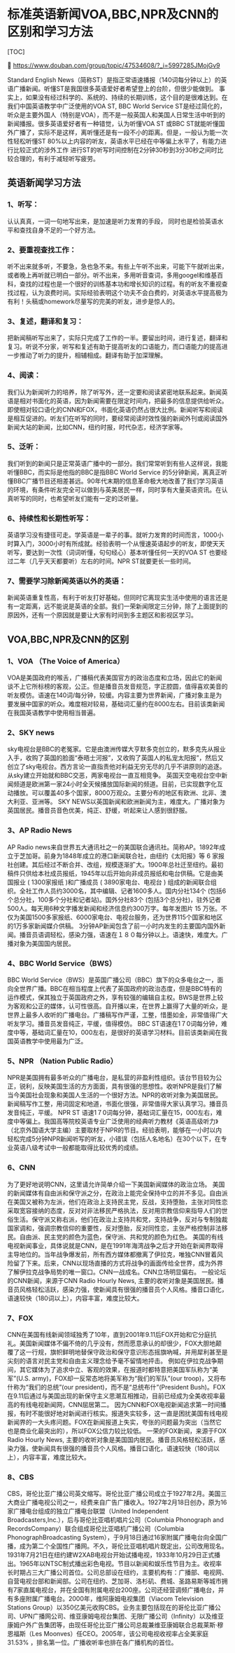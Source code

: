 # 标准英语新闻VOA,BBC,NPR及CNN的区别和学习方法

[TOC]

🔗 https://www.douban.com/group/topic/47534608/?_i=5997285JMojGv9


Standard English News（简称ST）是指正常语速播报（140词每分钟以上）的英语广播新闻。听懂ST是我国很多英语爱好者希望登上的台阶，但很少能做到。 
事实上，如果没有经过科学的、系统的、持续的长期训练，这个目的是很难达到。在我们中国英语教学中广泛使用的VOA ST, BBC World Service ST是经过简化的，听众是主要外国人（特别是VOA），而不是一般英国人和美国人日常生活中听到的新闻播报。很多英语爱好者有一种错觉，认为听懂VOA ST 或BBC ST就能听懂国外广播了，实际不是这样，离听懂还是有一段不小的距离。但是，一般认为能一次性轻松听懂ST 80%以上内容的听友，英语水平已经在中等偏上水平了，有能力进行比较正式的涉外工作 
进行ST的听写时间控制在2分钟30秒到3分30秒之间时比较合理的，有利于减轻听写疲劳。 

## 英语新闻学习方法 

### 1、听写：

认认真真，一词一句地写出来，是加速是听力发育的手段， 同时也是检验英语水平和查找自身不足的一个好方法。 

### 2、要重视查找工作：

听不出来就多听，不要急，急也急不来。有些上午听不出来，可能下午就听出来，或者晚上再听就已明白一部分。听不出来，多用听音查词，多用googel和维基百科，查找的过程也是一个很好的训练基本功和增长知识的过程。有的听友不重视查找过程，认为浪费时间。实际经验表明这个功夫不会白费的，对英语水平提高极为有利！头稿或homework尽量写的完美的听友，进步是惊人的。 

### 3、复述，翻译和复习：

把新闻稿听写出来了，实际只完成了工作的一半。要留出时间，进行复述，翻译和复习。听说不分家，听写和复述有助于提高听友的口语能力，而口语能力的提高进一步推动了听力的提升，相辅相成。翻译有助于加深理解。 

### 4、阅读：

我们认为新闻听力的培养，除了听写外，还一定要和阅读紧密地联系起来。新闻英语是相对书面化的英语，因为新闻需要在限定时间内，把最多的信息提供给听众。即使相对较口语化的CNN和FOX，书面化英语仍然占很大比例。新闻听写和阅读是相互促进的。听友们在听写的同时，要经常阅读时效性强的新闻外刊或阅读国外新闻大站的新闻，比如CNN，纽约时报，时代杂志，经济学家等。 

### 5、泛听：

我们听到的新闻只是正常英语广播中的一部分。我们常常听到有些人这样说，我能听懂BBC，而实际是他指的BBC是指BBC World Service 的5分钟新闻，离真正听懂BBC广播节目还相差甚远。90年代末期的信息革命极大地改善了我们学习英语的环境，有条件听友完全可以做到与英美居民一样，同时享有大量英语资讯。在认真听写的同时，也希望听友们能有一定的泛听量。 

### 6、持续性和长期性听写：

英语学习没有捷径可走。学英语是一辈子的事。就听力发育的时间而言，1000小时算入门，3000小时有所成就。经验表明一个从慢速英语起步的听友，即使天天听写，要达到一次性（词词听懂，句句经心）基本听懂任何一天的VOA ST 也要经过二年（几乎天天都要听）左右的时间。NPR ST就要更长一些时间。 

### 7、需要学习除新闻英语以外的英语：

新闻英语重复性高，有利于听友打好基础，但同时它离现实生活中使用的语言还是有一定距离，远不能说是英语的全部。我们一荣新闻限定三分钟，除了上面提到的原因外，还有一个原因就是要让大家有时间到多主题区和影视区学习。 

## VOA,BBC,NPR及CNN的区别 

### 1、VOA （The Voice of America） 

VOA是美国政府的喉舌，广播稿代表美国官方的政治态度和立场，因此它的新闻谈不上它所标榜的客观，公正。但是播音员发音规范，字正腔圆，值得喜欢美音的听友模仿。语速在140词/每分钟，较缓。内容主要为世界新闻，广播对象主是为要发展中国家的听众。难度相对较易，基础词汇量约在8000左右。目前该类新闻在我国英语教学中使用相当普遍。 

### 2、SKY news 

sky电视台是BBC的老冤家。它是由澳洲传媒大亨默多克创立的，默多克先从报业入手，收购了英国的脸面“泰晤士河报”，又收购了英国人的私宠太阳报”，然后又创立了sky电视台。西方言论一直指责他对利益无穷无尽的几乎不讲原则的追逐。从sky建立开始就和BBC交恶，两家电视台一直互相竞争。 
英国天空电视台空中新闻频道是欧洲第一家24小时全天候播放国际新闻的频道。目前，已实现数字化互动播放。可以覆盖40多个国家，8000万观众。主要分布的地区有欧洲、北非、澳大利亚、亚洲等。 SKY NEWS以英国新闻和欧洲新闻为主，难度大。广播对象为英国居民。播音员音色优美，纯正、舒缓，听起来让人感到很舒服。 

### 3、AP Radio News 

AP Radio news来自世界五大通讯社之一的美国联合通讯社。简称AP。1892年成立于芝加哥。前身为1848年成立的港口新闻联合社，由纽约《太阳报》等 6 家报社创建。其后经过不断合并、改组，规模逐渐扩大。1900年总社迁至纽约。最初稿件只供给本社成员报纸，1945年以后开始向非成员报纸和电台供稿。它是由美国报业 ( 1300家报纸 )和广播成员 ( 3890家电台、电视台 ) 组成的新闻联合组织。全社工作人员约3000名，其中编辑、记者1600多人。国内分社134个 (包括6个总分社，100多个分社和记者站)。国外分社83个 (包括3个总分社)，驻外记者500人。每天用6种文字播发新闻和经济信息约300万字。每年发图片 15 万张。不仅为美国1500多家报纸、6000家电台、电视台服务，还为世界115个国家和地区的1万多家新闻媒介供稿。 
3分钟AP新闻包含了前一小时内发生的主要国内国外新闻。播音员语调轻松，感染力强，语速在１８０每分钟以上。语速快，难度大。广播对象为美国国内居民。 

### 4、BBC World Service（BWS） 

BBC World Service（BWS）是英国广播公司（BBC）旗下的众多电台之一，面向全世界广播。BBC在相当程度上代表了英国政府的政治态度，但是BBC特有的运作模式，保其独立于英国政府之外，享有较强的编辑自主权。BWS是世界上较为客观和公正的媒体，认可性很高。自开播以来，在世界上赢得了大量的听众，是世界上最多人收听的广播电台。广播稿写作严谨，工整，惜墨如金，非常值得广大听友学习。播音员发音纯正，平缓，值得模仿。 BBC ST语速在1７0词每分钟，难度中等，基础词汇量在10，000左右，是很好的英语学习材料。目前该类新闻在我国英语教学中使用最为广泛。 

### 5、NPR （Nation Public Radio） 

NPR是美国拥有最多听众的广播电台，是私营的非盈利性组织。该台节目较为公正，锐利，反映美国生活的方方面面，具有很强的思想性。收听NPR是我们了解当今美国社会现象和美国人生活的一个很好方法。NPR的收听对象为美国居民。新闻稿写作工整，用词固定和地道，书面化很强，非常值得大家认真学习。播音员发音纯正，平缓。 
NPR ST 语速1７0词每分钟，基础词汇量在15，000左右，难度中等偏上。我国高等院校英语专业广泛使用的经典听力教材《英语高级听力》（北京外国语大学主编）主要取材于NPR的节目。经验表明，能够在一小时以内轻松完成5分钟NPR新闻听写的听友，小错误（包括人名地名）在30个以下，在专业英语八级考试中一般都能取得比较优秀的成绩。 

### 6、CNN 

为了更好地说明CNN，这里请允许简单介绍一下美国新闻媒体的政治立场。 
美国的新闻媒体有自由派和保守派之分，在政治上能完全保持中立的并不多见。自由派在美国又被称为左派，他们在政治上支持民主党，反战，支持堕胎，主张对同性恋采取宽容接纳的态度，反对对非法移民严格执法，反对用宗教信仰来指导人们的世俗生活。保守派又称右派，他们在政治上支持共和党，支持战争，反对与专制独裁国家调和，强调宗教信仰的重要性，反对堕胎，反对同性恋，主张严格控制非法移民。自由派、民主党的颜色为蓝色，保守派、共和党的颜色为红色。 
美国的有线电视新闻事业，具体说就是CNN，是在1991年海湾战争之后才开始在新闻界取得主导地位的。当年战争爆发前，所有西方媒体都撤离了伊拉克，唯独CNN冒着风险留了下来。后来，CNN以现场直播的方式将战争的画面传给全世界，成为外界了解伊拉克战争局势的唯一窗口。CNN一战成名。CNN立场明显偏右。 
一般论坛的CNN新闻，来源于CNN Radio Hourly News, 主要的收听对象是美国居民。播音员风格轻松活跃，感染力强，使新闻具有很强的播音员个人风格。播音口语化，语速较快（180词以上），内容丰富，难度比较大。 

### 7、FOX 

CNN在美国有线新闻领域独秀了10年，直到2001年9.11后FOX开始和它分庭抗礼。美国新闻媒体不偏不倚的几乎没有，然而愿意承认的却很少，FOX大胆地颠覆了这一行规，旗帜鲜明地替保守政治和保守意识形态摇旗吶喊，并用犀利甚至是尖刻的语言对民主党和自由主义理念给予毫不留情地抨击。 
例如在伊拉克战争期间，其它媒体为了追求中立、客观的效果，在报道时都特意把美国军队称为“美军”(U.S. army)，FOX却一反常态地将美军称为“我们的军队”(our troop)，又将布什称为“我们的总统”(our president)，而不是“总统布什”(President Bush)。FOX在9.11后通过与美国出现的新保守主义思潮互相推动，目前已经成为全美收视率最高的有线电视新闻网，CNN屈居第二。 
因为CNN和FOX电视新闻追求第一时间播报，有时不能很好地对新闻进行核实。报道失实较多，这一直是困扰美国有线电视新闻界的一大头疼问题。FOX在新闻报道上失实，夸张的问题最为突出（当然它也是商业化最突出的），所以FOX公信力较比较低。 
一荣的FOX新闻，来源于FOX Radio Hourly News, 主要的收听对象是美国国内居民。播音员风格轻松活跃，感染力强，使新闻具有很强的播音员个人风格。播音口语化，语速较快（180词以上），内容丰富，难度比较大。 

### 8、CBS 

CBS，哥伦比亚广播公司英文缩写。哥伦比亚广播公司成立于1927年2月。美国三大商业广播电视公司之一，经费来自广告广播收入。1927年2月18日创办，原为16家广播电台组成的独立广播电台联盟（United Independent Broadcasters,Inc.），后与哥伦比亚唱机唱片公司（Columbia Phonograph and RecordsCompany）联合组成哥伦比亚唱机广播公司（Columbia PhonographBroadcasting System），于9月18日通过16家附属广播电台向全国广播，成为第二个全国性广播网。不久，哥伦比亚唱机唱片既定出，公司改用现名。1931年7月21日在纽约建W2XAB电视台开始试播电视，1933年10月29日正式播出。1965年以NTSC制式播出彩色电视。节目以新闻和娱乐性节目为主。收视率长时期占三大广播公司首位。公司总部设在纽约，主要机构有：广播部、电视网、自营电视台部和新闻部。公司在纽约、芝加哥、洛杉矶、费城、圣路易斯等城市拥有7家直属电视台，并在全国有附属电视台200座。公司还经营调频广播电台，并有多座附属广播电台。2000年，维阿康姆电视集团（Viacom Television Stations Group）以350亿美元收购CBS。业务主要包括现在的哥伦比亚广播公司、UPN广播网公司、维亚康姆电视台集团、无限广播公司（Infinity）以及维亚康姆户外广告集团等，由现任哥伦比亚广播公司总裁兼维亚康姆联合总裁莱斯·穆恩福斯（Les Moonves）任CEO。2005年，该公司电视收视率占全美家庭31.53% ，排名第一位。广播收听率也排在各广播机构的首位。 